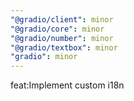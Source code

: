 ```yaml
---
"@gradio/client": minor
"@gradio/core": minor
"@gradio/number": minor
"@gradio/textbox": minor
"gradio": minor
---
```


feat:Implement custom i18n 
